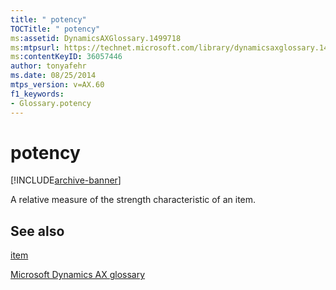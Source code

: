 ```yaml
---
title: " potency"
TOCTitle: " potency"
ms:assetid: DynamicsAXGlossary.1499718
ms:mtpsurl: https://technet.microsoft.com/library/dynamicsaxglossary.1499718(v=AX.60)
ms:contentKeyID: 36057446
author: tonyafehr
ms.date: 08/25/2014
mtps_version: v=AX.60
f1_keywords:
- Glossary.potency
---
```


# potency


[!INCLUDE[archive-banner](includes/archive-banner.md)]

A relative measure of the strength characteristic of an item.

## See also

[item](item.md)

[Microsoft Dynamics AX glossary](glossary/microsoft-dynamics-ax-glossary.md)

  


